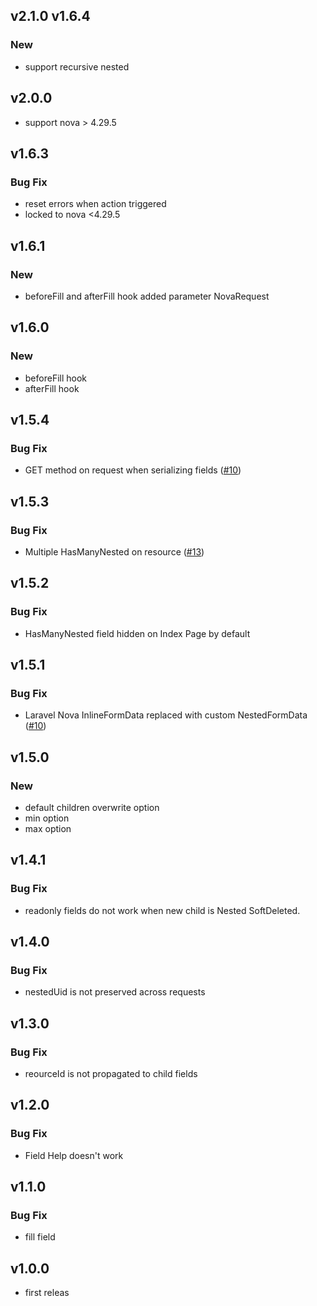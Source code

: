 ## v2.1.0 v1.6.4

### New

- support recursive nested

## v2.0.0

- support nova > 4.29.5

## v1.6.3

### Bug Fix

- reset errors when action triggered
- locked to nova <4.29.5

## v1.6.1

### New

- beforeFill and afterFill hook added parameter NovaRequest

## v1.6.0

### New

- beforeFill hook
- afterFill hook

## v1.5.4

### Bug Fix

- GET method on request when serializing fields ([#10](https://github.com/Lupennat/nova-nested-many/issues/10))

## v1.5.3

### Bug Fix

- Multiple HasManyNested on resource ([#13](https://github.com/Lupennat/nova-nested-many/issues/13))

## v1.5.2

### Bug Fix

- HasManyNested field hidden on Index Page by default

## v1.5.1

### Bug Fix

- Laravel Nova InlineFormData replaced with custom NestedFormData ([#10](https://github.com/Lupennat/nova-nested-many/issues/10))

## v1.5.0

### New

- default children overwrite option
- min option
- max option

## v1.4.1

### Bug Fix

- readonly fields do not work when new child is Nested SoftDeleted.

## v1.4.0

### Bug Fix

- nestedUid is not preserved across requests

## v1.3.0

### Bug Fix

- reourceId is not propagated to child fields

## v1.2.0

### Bug Fix

- Field Help doesn't work

## v1.1.0

### Bug Fix

- fill field

## v1.0.0

- first releas
